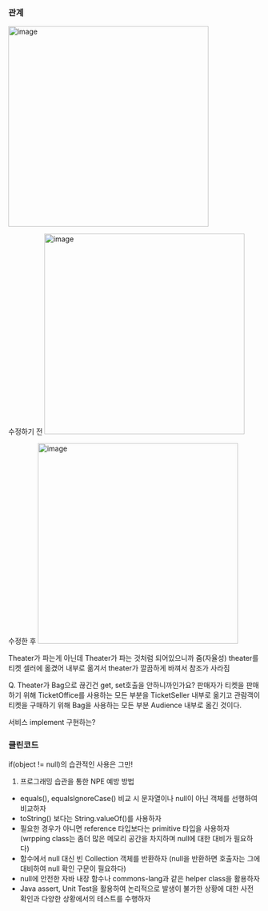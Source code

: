 ### 관계
<img width="400" height="400" alt="image" src="https://github.com/user-attachments/assets/995a7e35-3673-432a-981d-99e93dc06b89" />
</br>

수정하기 전
<img width="400" height="400" alt="image" src="https://github.com/user-attachments/assets/4469b469-c21b-4756-aacf-3843b707ff72" />
</br>

수정한 후
<img width="400" height="400" alt="image" src="https://github.com/user-attachments/assets/f3675a09-1b67-4683-afaa-8b0773fe13e7" />
</br>

Theater가 파는게 아닌데 Theater가 파는 것처럼 되어있으니까 줌(자율성)
theater를 티켓 셀러에 옮겼어 내부로 옮겨서 theater가 깔끔하게 바껴서 참조가 사라짐

Q. Theater가 Bag으로 끊긴건 get, set호출을 안하니까인가요?
판매자가 티켓을 판매하기 위해 TicketOffice를 사용하는 모든 부분을 TicketSeller 내부로 옮기고 관람객이 티켓을 구매하기 위해 Bag을 사용하는 모든 부분 Audience 내부로 옮긴 것이다.

서비스 implement 구현하는?

### 클린코드
if(object != null)의 습관적인 사용은 그만!

1. 프로그래밍 습관을 통한 NPE 예방 방법
 * equals(), equalsIgnoreCase() 비교 시 문자열이나 null이 아닌 객체를 선행하여 비교하자
 * toString() 보다는 String.valueOf()를 사용하자
 * 필요한 경우가 아니면 reference 타입보다는 primitive 타입을 사용하자 (wrpping class는 좀더 많은 메모리 공간을 차지하며 null에 대한 대비가 필요하다)
 * 함수에서 null 대신 빈 Collection 객체를 반환하자 (null을 반환하면 호출자는 그에 대비하여 null 확인 구문이 필요하다)
 * null에 안전한 자바 내장 함수나 commons-lang과 같은 helper class을 활용하자 
 * Java assert, Unit Test을 활용하여 논리적으로 발생이 불가한 상황에 대한 사전 확인과 다양한 상황에서의 테스트를 수행하자
